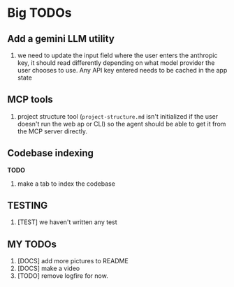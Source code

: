 # Big TODOs

## Add a gemini LLM utility
1. we need to update the input field where the user enters the anthropic key, it should read differently depending on what model provider the user chooses to use. Any API key entered needs to be cached in the app state

## MCP tools
1. project structure tool (`project-structure.md` isn't initialized if the user doesn't run the web ap or CLI) so the agent should be able to get it from the MCP server directly.

## Codebase indexing
**TODO**
1.  make a tab to index the codebase

## TESTING
1. [TEST] we haven't written any test

## MY TODOs
1. [DOCS] add more pictures to README
2. [DOCS] make a video
3. [TODO] remove logfire for now.